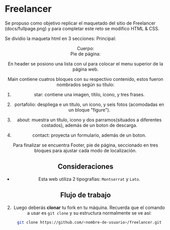# Freelancer

 Se propuso como objetivo replicar el maquetado del sitio de Freelancer (docs/fullpage.png) y para completar este reto se modifico HTML & CSS.

Se dividio la maqueta html en 3 secciones:
Principal: <header>
Cuerpo: <main>
Pie de página: <footer>

En header se posiono una lista con ul
para colocar el menu superior de la página web.

Main contiene cuatros bloques con su respectivo contenido, estos fueron nombrados según su título:

1. star: contiene una imagen, títilo, icono, y tres frases.

2. portafolio: despliega e un título, un icono, y seis fotos (acomodadas en un bloque "figure").

3. about: muestra un título, icono y dos parramos(situados a diferentes costados), además de un boton de descarga.
4. contact: proyecta un formulario, además de un boton.

Para finalizar se encuentra Footer, pie de página, seccionado en tres bloques para ajustar cada modo de localización.

  

## Consideraciones


* Esta web utiliza 2 tipografías: `Montserrat` y `Lato`.




  


## Flujo de trabajo



2. Luego deberás **clonar** tu fork en tu máquina. Recuerda que el comando a usar
   es `git clone` y su estructura normalmente se ve así:

   ```bash
   git clone https://github.com/<nombre-de-usuario>/freelancer.git
   ```
